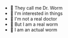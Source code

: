- 👋 They call me Dr. Worm
- 👀 I'm interested in things
- 🌱 I'm not a real doctor
- 💞️ But I am a real worm
- 🐛 I am an actual worm

<!---
josephmoss/josephmoss is a ✨ special ✨ repository because its `README.md` (this file) appears on your GitHub profile.
You can click the Preview link to take a look at your changes.
--->
